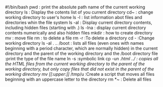 #!/bin/bash
pwd : print the absolute path name of the current working directory
ls : Display the cotents list of you current directory
cd~ : change working directory to user's home
ls -l : list information abot files and directories whin the file system
ls -al : Display current directory contents, including hidden files (starting with .)
ls -lna : display current directory contents numerically and also hidden files
mkdir : how to create directory
mv : move file
rm : to delete a file
rm -r :To delete a directory
cd - :Change working directory
ls -al . .. /boot : lists all files (even ones with names beginning with a period character, which are normally hidden) in the current directory and the parent of the working directory and the /boot directory 
file :print the type of the file name
ln -s :symbolic link
cp -un *.html ../ : copies all the HTML files from the current working directory to the parent of the working directory, but only copy files that did not exist in the parent of the working directory
mv [[:upper:]]* /tmp/u :Create a script that moves all files beginning with an uppercase letter to the directory
rm *~ : Delete all files 
